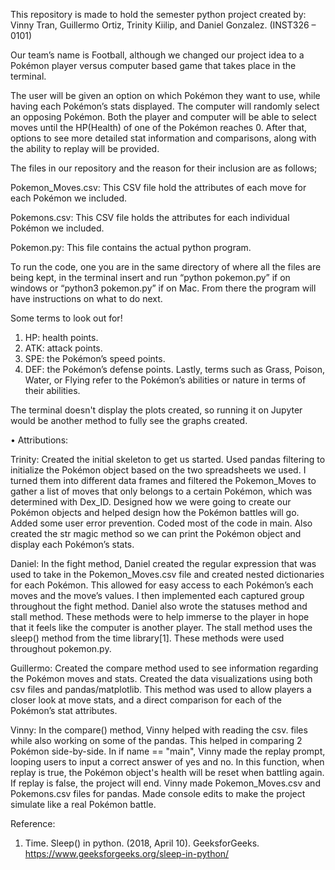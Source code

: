 This repository is made to hold the semester python project created by: Vinny Tran, Guillermo Ortiz, Trinity Kiilip, and Daniel Gonzalez. (INST326 – 0101)

Our team’s name is Football, although we changed our project idea to a Pokémon player versus computer based game that takes place in the terminal.  

The user will be given an option on which Pokémon they want to use, while having each Pokémon’s stats displayed. The computer will randomly select an opposing Pokémon. Both the player and computer will be able to select moves until the HP(Health) of one of the Pokémon reaches 0. After that, options to 
see more detailed stat information and comparisons, along with the ability to replay will be provided.

The files in our repository and the reason for their inclusion are as follows;

Pokemon_Moves.csv: This CSV file hold the attributes of each move for each Pokémon we included.

Pokemons.csv: This CSV file holds the attributes for each individual Pokémon we included.

Pokemon.py: This file contains the actual python program.


To run the code, one you are in the same directory of where all the files are being kept, in the 
terminal insert and run “python pokemon.py” if on windows or “python3 pokemon.py” if on Mac. From there the program will have instructions on what to do next.

Some terms to look out for!
1.	HP: health points. 
2.	ATK: attack points.
3.	SPE: the Pokémon’s speed points.
4.	DEF: the Pokémon’s defense points. 
Lastly, terms such as Grass, Poison, Water, or Flying refer to the Pokémon’s abilities or nature in terms of their abilities. 

The terminal doesn't display the plots created, so running it on Jupyter would be another method to fully see the graphs created.

• Attributions: 

Trinity: Created the initial skeleton to get us started. Used pandas filtering to initialize the Pokémon object based on the two spreadsheets we used. I turned them into different data frames and filtered the Pokemon_Moves to gather a list of moves that only belongs to a certain Pokémon, which was determined with Dex_ID. Designed how we were going to create our Pokémon objects and helped design how the Pokémon battles will go. Added some user error prevention. Coded most of the code in main. Also created the str magic method so we can print the Pokémon object and display each Pokémon’s stats. 

Daniel: In the fight method, Daniel created the regular expression that was used to take in the Pokemon_Moves.csv file and created nested dictionaries for each Pokémon. This allowed for easy access to each Pokémon’s each moves and the move’s values. I then implemented each captured group throughout the fight method. Daniel also wrote the statuses method and stall method. These methods were to help immerse to the player in hope that it feels like the computer is another player. The stall method uses the sleep() method from the time library[1]. These methods were used throughout pokemon.py. 

Guillermo: Created the compare method used to see information regarding the Pokémon moves and stats. Created the data visualizations using both csv files and pandas/matplotlib. This method was used to allow players a closer look at move stats, and a direct comparison for each of the Pokémon’s stat attributes. 

Vinny: In the compare() method, Vinny helped with reading the csv. files while also working on some of the pandas. This helped in comparing 2 Pokémon side-by-side. In if name == "main", Vinny made the replay prompt, looping users to input a correct answer of yes and no. In this function, when replay is true, the Pokémon object's health will be reset when battling again. If replay is false, the project will end. Vinny made Pokemon_Moves.csv and Pokemons.csv files for pandas. Made console edits to make the project simulate like a real Pokémon battle.

Reference:
1.	Time. Sleep() in python. (2018, April 10). GeeksforGeeks. https://www.geeksforgeeks.org/sleep-in-python/ 